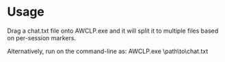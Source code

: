 # Usage
Drag a chat.txt file onto AWCLP.exe and it will split it to multiple files based on per-session markers.

Alternatively, run on the command-line as:
AWCLP.exe \path\to\chat.txt